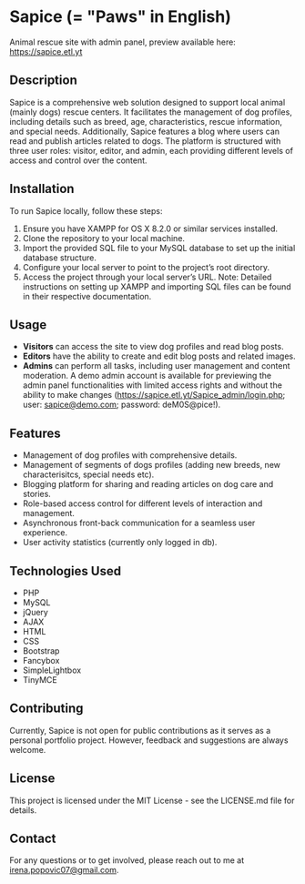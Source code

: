 # Sapice (= "Paws" in English)
Animal rescue site with admin panel, preview available here: https://sapice.etl.yt

## Description
Sapice is a comprehensive web solution designed to support local animal (mainly dogs) rescue centers. It facilitates the management of dog profiles, including details such as breed, age, characteristics, rescue information, and special needs. Additionally, Sapice features a blog where users can read and publish articles related to dogs. The platform is structured with three user roles: visitor, editor, and admin, each providing different levels of access and control over the content.

## Installation
To run Sapice locally, follow these steps:
1. Ensure you have XAMPP for OS X 8.2.0 or similar services installed.
2. Clone the repository to your local machine.
3. Import the provided SQL file to your MySQL database to set up the initial database structure.
4. Configure your local server to point to the project’s root directory.
5. Access the project through your local server’s URL.
Note: Detailed instructions on setting up XAMPP and importing SQL files can be found in their respective documentation.

## Usage
- **Visitors** can access the site to view dog profiles and read blog posts.
- **Editors** have the ability to create and edit blog posts and related images.
- **Admins** can perform all tasks, including user management and content moderation.
A demo admin account is available for previewing the admin panel functionalities with limited access rights and without the ability to make changes (https://sapice.etl.yt/Sapice_admin/login.php; user: sapice@demo.com; password: deM0S@pice!).

## Features
- Management of dog profiles with comprehensive details.
- Management of segments of dogs profiles (adding new breeds, new characterisitcs, special needs etc).
- Blogging platform for sharing and reading articles on dog care and stories.
- Role-based access control for different levels of interaction and management.
- Asynchronous front-back communication for a seamless user experience.
- User activity statistics (currently only logged in db).
  
## Technologies Used
- PHP
- MySQL
- jQuery
- AJAX
- HTML
- CSS
- Bootstrap
- Fancybox
- SimpleLightbox
- TinyMCE
  
## Contributing
Currently, Sapice is not open for public contributions as it serves as a personal portfolio project. However, feedback and suggestions are always welcome.

## License
This project is licensed under the MIT License - see the LICENSE.md file for details.

## Contact
For any questions or to get involved, please reach out to me at irena.popovic07@gmail.com.
